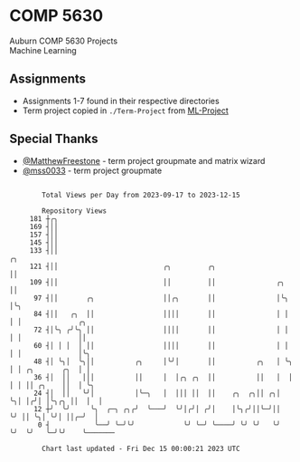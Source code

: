 # COMP 5630
Auburn COMP 5630 Projects  
Machine Learning

## Assignments
- Assignments 1-7 found in their respective directories
- Term project copied in `./Term-Project` from [ML-Project](https://github.com/wumphlett/ML-Project)

## Special Thanks
- [@MatthewFreestone](https://github.com/MatthewFreestone) - term project groupmate and matrix wizard
- [@mss0033](https://github.com/mss0033) - term project groupmate

```

        Total Views per Day from 2023-09-17 to 2023-12-15

        Repository Views
     181 ┼╭╮
     169 ┤││
     157 ┤││
     145 ┤││
     133 ┤││                                                           ╭╮
     121 ┤││                          ╭╮         ╭╮                    ││
     109 ┤││                          ││         ││               ╭╮   ││
      97 ┤││       ╭╮                 ││╭╮       ││               │╰╮  │╰╮
      84 ┤││   ╭╮  ││                 ││││       ││               │ │  │ │              ╭╮
      72 ┤│╰╮ ╭╯╰╮ ││                 ││││       ││               │ │  │ │              ││
      60 ┤│ │ │  │ ││                 ││││       ││               │ │  │ │              │╰╮
      48 ┤│ ╰╮│  ╰╮││          ╭╮     │╰╯│       ││          ╭╮   │ ╰╮ │ │ ╭╮       ╭╮  │ │
      36 ┤│  ││   │││          ││     │  │╭╮ ╭╮  ││          ││   │  │ │ │ ││ ╭╮    ││  │ ╰╮
      24 ┤│  ││   ╰╯│          │╰─╮   │  │││ ││  ││    ╭╮  ╭╮││ ╭╮│  ╰╮│ │╭╯│ │╰╮╭╮ ││  │  │
      12 ┼╯  ╰╯     ╰╮  ╭─╮ ╭╮╭╯  ╰───╯  ╰╯│╭╯│ ╭╯│    │╰╮╭╯││╰─╯││   ╰╯ ││ ╰╮│ ╰╯│ ││╭─╯  │
       0 ┤           ╰──╯ ╰─╯╰╯            ╰╯ ╰─╯ ╰────╯ ╰╯ ╰╯   ╰╯      ╰╯  ╰╯   ╰─╯╰╯    ╰───────

        Chart last updated - Fri Dec 15 00:00:21 2023 UTC
        
```
